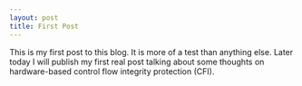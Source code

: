 ```yaml
---
layout: post
title: First Post
---
```


This is my first post to this blog. It is more of a test than anything else. Later today I will publish my first real post talking about some thoughts on hardware-based control flow integrity protection (CFI).
